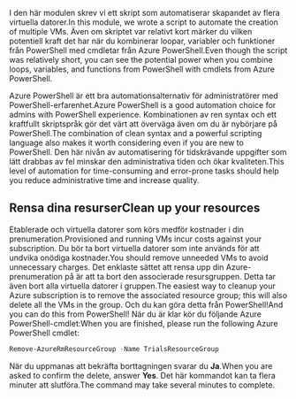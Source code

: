 <span data-ttu-id="e9628-101">I den här modulen skrev vi ett skript som automatiserar skapandet av flera virtuella datorer.</span><span class="sxs-lookup"><span data-stu-id="e9628-101">In this module, we wrote a script to automate the creation of multiple VMs.</span></span> <span data-ttu-id="e9628-102">Även om skriptet var relativt kort märker du vilken potentiell kraft det har när du kombinerar loopar, variabler och funktioner från PowerShell med cmdletar från Azure PowerShell.</span><span class="sxs-lookup"><span data-stu-id="e9628-102">Even though the script was relatively short, you can see the potential power when you combine loops, variables, and functions from PowerShell with cmdlets from Azure PowerShell.</span></span>

<span data-ttu-id="e9628-103">Azure PowerShell är ett bra automationsalternativ för administratörer med PowerShell-erfarenhet.</span><span class="sxs-lookup"><span data-stu-id="e9628-103">Azure PowerShell is a good automation choice for admins with PowerShell experience.</span></span> <span data-ttu-id="e9628-104">Kombinationen av ren syntax och ett kraftfullt skriptspråk gör det värt att överväga även om du är nybörjare på PowerShell.</span><span class="sxs-lookup"><span data-stu-id="e9628-104">The combination of clean syntax and a powerful scripting language also makes it worth considering even if you are new to PowerShell.</span></span> <span data-ttu-id="e9628-105">Den här nivån av automatisering för tidskrävande uppgifter som lätt drabbas av fel minskar den administrativa tiden och ökar kvaliteten.</span><span class="sxs-lookup"><span data-stu-id="e9628-105">This level of automation for time-consuming and error-prone tasks should help you reduce administrative time and increase quality.</span></span>

## <a name="clean-up-your-resources"></a><span data-ttu-id="e9628-106">Rensa dina resurser</span><span class="sxs-lookup"><span data-stu-id="e9628-106">Clean up your resources</span></span>
<!---TODO: Do we need to include cleanup for the free education tier?--->

<span data-ttu-id="e9628-107">Etablerade och virtuella datorer som körs medför kostnader i din prenumeration.</span><span class="sxs-lookup"><span data-stu-id="e9628-107">Provisioned and running VMs incur costs against your subscription.</span></span> <span data-ttu-id="e9628-108">Du bör ta bort virtuella datorer som inte används för att undvika onödiga kostnader.</span><span class="sxs-lookup"><span data-stu-id="e9628-108">You should remove unneeded VMs to avoid unnecessary charges.</span></span> <span data-ttu-id="e9628-109">Det enklaste sättet att rensa upp din Azure-prenumeration på är att ta bort den associerade resursgruppen. Detta tar även bort alla virtuella datorer i gruppen.</span><span class="sxs-lookup"><span data-stu-id="e9628-109">The easiest way to cleanup your Azure subscription is to remove the associated resource group; this will also delete all the VMs in the group.</span></span> <span data-ttu-id="e9628-110">Och du kan göra detta från PowerShell!</span><span class="sxs-lookup"><span data-stu-id="e9628-110">And you can do this from PowerShell!</span></span> <span data-ttu-id="e9628-111">När du är klar kör du följande Azure PowerShell-cmdlet:</span><span class="sxs-lookup"><span data-stu-id="e9628-111">When you are finished, please run the following Azure PowerShell cmdlet:</span></span>

```powershell
Remove-AzureRmResourceGroup -Name TrialsResourceGroup
```

<span data-ttu-id="e9628-112">När du uppmanas att bekräfta borttagningen svarar du **Ja**.</span><span class="sxs-lookup"><span data-stu-id="e9628-112">When you are asked to confirm the delete, answer **Yes**.</span></span> <span data-ttu-id="e9628-113">Det här kommandot kan ta flera minuter att slutföra.</span><span class="sxs-lookup"><span data-stu-id="e9628-113">The command may take several minutes to complete.</span></span>